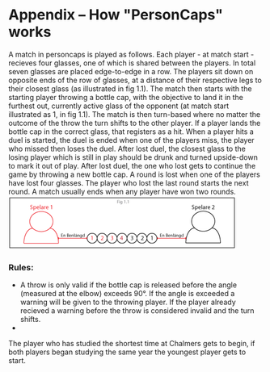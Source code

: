 # Appendix – How "PersonCaps" works
A match in personcaps is played as follows. Each player - at match start - recieves four glasses, one of which is shared between the players. In total seven glasses are placed edge-to-edge in a row. The players sit down on opposite ends of the row of glasses, at a distance of their respective legs to their closest glass (as illustrated in fig 1.1). The match then starts with the starting player throwing a bottle cap, with the objective to land it in the furthest out, currently active glass of the opponent (at match start illustrated as 1, in fig 1.1). The match is then turn-based where no matter the outcome of the throw the turn shifts to the other player. If a player lands the bottle cap in the correct glass, that registers as a hit. When a player hits a duel is started, the duel is ended when one of the players miss, the player who missed then loses the duel. After lost duel, the closest glass to the losing player which is still in play should be drunk and turned upside-down to mark it out of play. After lost duel, the one who lost gets to continue the game by throwing a new bottle cap. A round is lost when one of the players have lost four glasses. The player who lost the last round starts the next round. A match usually ends when any player have won two rounds. 
![Illustration of starting condition when playing PersonCaps](./images/pc.png)

### Rules:
* A throw is only valid if the bottle cap is released before the angle (measured at the elbow) exceeds 90°. If the angle is exceeded a warning will be given to the throwing player. If the player already recieved a warning before the throw is considered invalid and the turn shifts. 
* 
The player who has studied the shortest time at Chalmers gets to begin, if both players began studying the same year the youngest player gets to start.
